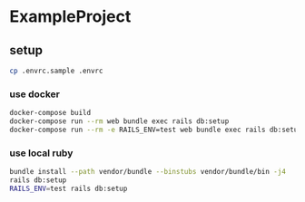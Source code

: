 # ExampleProject

## setup

```bash
cp .envrc.sample .envrc
```

### use docker

```bash
docker-compose build
docker-compose run --rm web bundle exec rails db:setup
docker-compose run --rm -e RAILS_ENV=test web bundle exec rails db:setup
```

### use local ruby

```bash
bundle install --path vendor/bundle --binstubs vendor/bundle/bin -j4
rails db:setup
RAILS_ENV=test rails db:setup
```
